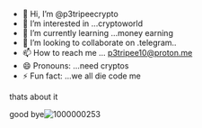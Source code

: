 - 👋 Hi, I’m @p3tripeecrypto
- 👀 I’m interested in ...cryptoworld
- 🌱 I’m currently learning ...money earning
- 💞️ I’m looking to collaborate on .telegram..
- 📫 How to reach me ... p3tripee10@proton.me
- 😄 Pronouns: ...need cryptos
- ⚡ Fun fact: ...we all die
code me
<!---i'm awailable 
p3tripeecrypto/p3tripeecrypto is a ✨ special ✨ repository because its `README.md` (this file) appears on your GitHub profile.
You can click the Preview link to take a look at your changes.
--->thats about it
good bye![1000000253](https://github.com/user-attachments/assets/829af4eb-8a77-4525-bf11-f884b36f9c5a)
